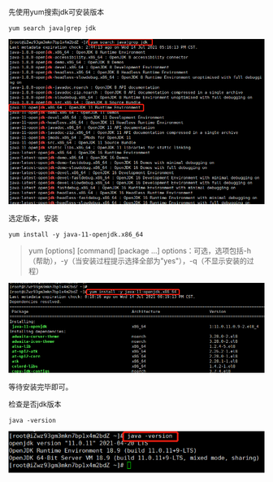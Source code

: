 先使用yum搜索jdk可安装版本
```
yum search java|grep jdk
```
![yum搜索jdk版本](https://github.com/muxianliangqin/Install-software-under-Linux/blob/main/jdk/yum%E6%90%9C%E7%B4%A2jdk%E7%89%88%E6%9C%AC.png)

选定版本，安装
```
yum install -y java-11-openjdk.x86_64
```
> yum [options] [command] [package ...]
> options：可选，选项包括-h（帮助），-y（当安装过程提示选择全部为"yes"），-q（不显示安装的过程）

![yum安装jdk11](https://github.com/muxianliangqin/Install-software-under-Linux/blob/main/jdk/yum%E5%AE%89%E8%A3%85jdk11.png)

等待安装完毕即可。

检查是否jdk版本
```
java -version
```
![查看jdk版本](https://github.com/muxianliangqin/Install-software-under-Linux/blob/main/jdk/%E6%9F%A5%E7%9C%8Bjdk%E7%89%88%E6%9C%AC.png)
